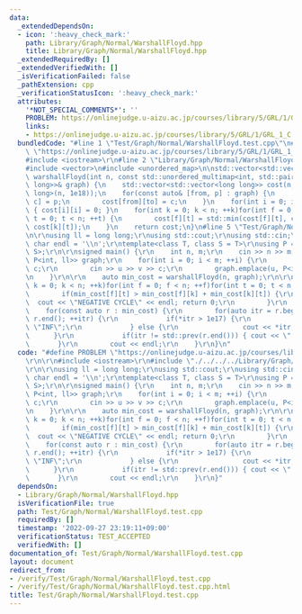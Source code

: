 ```yaml
---
data:
  _extendedDependsOn:
  - icon: ':heavy_check_mark:'
    path: Library/Graph/Normal/WarshallFloyd.hpp
    title: Library/Graph/Normal/WarshallFloyd.hpp
  _extendedRequiredBy: []
  _extendedVerifiedWith: []
  _isVerificationFailed: false
  _pathExtension: cpp
  _verificationStatusIcon: ':heavy_check_mark:'
  attributes:
    '*NOT_SPECIAL_COMMENTS*': ''
    PROBLEM: https://onlinejudge.u-aizu.ac.jp/courses/library/5/GRL/1/GRL_1_C
    links:
    - https://onlinejudge.u-aizu.ac.jp/courses/library/5/GRL/1/GRL_1_C
  bundledCode: "#line 1 \"Test/Graph/Normal/WarshallFloyd.test.cpp\"\n#define PROBLEM\
    \ \"https://onlinejudge.u-aizu.ac.jp/courses/library/5/GRL/1/GRL_1_C\"\r\n\r\n\
    #include <iostream>\r\n#line 2 \"Library/Graph/Normal/WarshallFloyd.hpp\"\n\n\
    #include <vector>\n#include <unordered_map>\n\nstd::vector<std::vector<long long>>\
    \ warshallFloyd(int n, const std::unordered_multimap<int, std::pair<int, long\
    \ long>>& graph) {\n    std::vector<std::vector<long long>> cost(n, std::vector<long\
    \ long>(n, 1e18));\n    for(const auto& [from, p] : graph) {\n        auto [to,\
    \ c] = p;\n        cost[from][to] = c;\n    }\n    for(int i = 0; i < n; ++i)\
    \ { cost[i][i] = 0; }\n    for(int k = 0; k < n; ++k)for(int f = 0; f < n; ++f)for(int\
    \ t = 0; t < n; ++t) {\n        cost[f][t] = std::min(cost[f][t], cost[f][k] +\
    \ cost[k][t]);\n    }\n    return cost;\n}\n#line 5 \"Test/Graph/Normal/WarshallFloyd.test.cpp\"\
    \n\r\nusing ll = long long;\r\nusing std::cout;\r\nusing std::cin;\r\nconstexpr\
    \ char endl = '\\n';\r\ntemplate<class T, class S = T>\r\nusing P = std::pair<T,\
    \ S>;\r\n\r\nsigned main() {\r\n    int n, m;\r\n    cin >> n >> m;\r\n    std::unordered_multimap<int,\
    \ P<int, ll>> graph;\r\n    for(int i = 0; i < m; ++i) {\r\n        int u, v,\
    \ c;\r\n        cin >> u >> v >> c;\r\n        graph.emplace(u, P<int>{v, c});\r\
    \n    }\r\n\r\n    auto min_cost = warshallFloyd(n, graph);\r\n\r\n    for(int\
    \ k = 0; k < n; ++k)for(int f = 0; f < n; ++f)for(int t = 0; t < n; ++t) {\r\n\
    \        if(min_cost[f][t] > min_cost[f][k] + min_cost[k][t]) {\r\n          \
    \  cout << \"NEGATIVE CYCLE\" << endl; return 0;\r\n        }\r\n    }\r\n\r\n\
    \    for(const auto r : min_cost) {\r\n        for(auto itr = r.begin(); itr !=\
    \ r.end(); ++itr) {\r\n            if(*itr > 1e17) {\r\n                cout <<\
    \ \"INF\";\r\n            } else {\r\n                cout << *itr;\r\n      \
    \      }\r\n            if(itr != std::prev(r.end())) { cout << \" \"; }\r\n \
    \       }\r\n        cout << endl;\r\n    }\r\n}\n"
  code: "#define PROBLEM \"https://onlinejudge.u-aizu.ac.jp/courses/library/5/GRL/1/GRL_1_C\"\
    \r\n\r\n#include <iostream>\r\n#include \"./../../../Library/Graph/Normal/WarshallFloyd.hpp\"\
    \r\n\r\nusing ll = long long;\r\nusing std::cout;\r\nusing std::cin;\r\nconstexpr\
    \ char endl = '\\n';\r\ntemplate<class T, class S = T>\r\nusing P = std::pair<T,\
    \ S>;\r\n\r\nsigned main() {\r\n    int n, m;\r\n    cin >> n >> m;\r\n    std::unordered_multimap<int,\
    \ P<int, ll>> graph;\r\n    for(int i = 0; i < m; ++i) {\r\n        int u, v,\
    \ c;\r\n        cin >> u >> v >> c;\r\n        graph.emplace(u, P<int>{v, c});\r\
    \n    }\r\n\r\n    auto min_cost = warshallFloyd(n, graph);\r\n\r\n    for(int\
    \ k = 0; k < n; ++k)for(int f = 0; f < n; ++f)for(int t = 0; t < n; ++t) {\r\n\
    \        if(min_cost[f][t] > min_cost[f][k] + min_cost[k][t]) {\r\n          \
    \  cout << \"NEGATIVE CYCLE\" << endl; return 0;\r\n        }\r\n    }\r\n\r\n\
    \    for(const auto r : min_cost) {\r\n        for(auto itr = r.begin(); itr !=\
    \ r.end(); ++itr) {\r\n            if(*itr > 1e17) {\r\n                cout <<\
    \ \"INF\";\r\n            } else {\r\n                cout << *itr;\r\n      \
    \      }\r\n            if(itr != std::prev(r.end())) { cout << \" \"; }\r\n \
    \       }\r\n        cout << endl;\r\n    }\r\n}"
  dependsOn:
  - Library/Graph/Normal/WarshallFloyd.hpp
  isVerificationFile: true
  path: Test/Graph/Normal/WarshallFloyd.test.cpp
  requiredBy: []
  timestamp: '2022-09-27 23:19:11+09:00'
  verificationStatus: TEST_ACCEPTED
  verifiedWith: []
documentation_of: Test/Graph/Normal/WarshallFloyd.test.cpp
layout: document
redirect_from:
- /verify/Test/Graph/Normal/WarshallFloyd.test.cpp
- /verify/Test/Graph/Normal/WarshallFloyd.test.cpp.html
title: Test/Graph/Normal/WarshallFloyd.test.cpp
---
```

